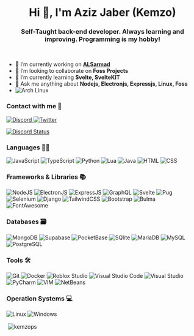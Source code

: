 <h1 align="center">Hi 👋, I'm Aziz Jaber (Kemzo)</h1>  
<h3 align="center">Self-Taught back-end developer. Always learning and improving. Programming is my hobby!</h3>  

<br>

- 🔭 I’m currently working on [**ALSarmad**](https://github.com/Alsarmad)  
- 🤝 I’m looking to collaborate on **Foss Projects**
- 🌱 I’m currently learning **Svelte, SvelteKIT**  
- 💬 Ask me anything about **Nodejs, Electronjs, Expressjs, Linux, Foss**  
- <img alt="Arch Linux" src="https://img.shields.io/badge/I USE ARCH BTW-47848F?logo=arch+linux&logoColor=white&style=flat" />

<h3 align="left">Contact with me 🤝</h3>
<p align="left">  
 <a href="https://discord.gg/VT9tdkFSRW" target="_blank">
  <img alt="Discord" src="https://img.shields.io/badge/Kemzo Development Studio-5865F2?logo=discord&logoColor=white&style=for-the-badge" />
 </a>
 <a href="https://twitter.com/kemzops" target="_blank">
  <img alt="Twitter" src="https://img.shields.io/badge/My Twitter-1DA1F2?logo=twitter&logoColor=white&style=for-the-badge" />
 </a>
</p>

<a href="https://discord.com/users/419177770434691082" target="_blank">
	<img alt="Discord Status" src="https://lanyard.cnrad.dev/api/419177770434691082?bg=1f1f1f&borderRadius=5px&idleMessage=EMPTY+;D">
</a>

<br>

<h3 align="left">Languages 👨‍💻</h3>
<p>
  <img alt="JavaScript" src="https://img.shields.io/badge/JavaScript-F7DF1E?logo=javascript&logoColor=white&style=for-the-badge" />
  <img alt="TypeScript" src="https://img.shields.io/badge/TypeScript-3178C6?logo=typescript&logoColor=white&style=for-the-badge" />
  <img alt="Python" src="https://img.shields.io/badge/Python-3776AB?logo=python&logoColor=white&style=for-the-badge" />
  <img alt="Lua" src="https://img.shields.io/badge/Lua-2C2D72?logo=lua&logoColor=white&style=for-the-badge" />
  <img alt="Java" src="https://img.shields.io/badge/Java-FFFFFF?logo=openjdk&logoColor=black&style=for-the-badge" />
  <img alt="HTML" src="https://img.shields.io/badge/HTML-E34F26?logo=html5&logoColor=white&style=for-the-badge" />
  <img alt="CSS" src="https://img.shields.io/badge/CSS-1572B6?logo=css3&logoColor=white&style=for-the-badge" />
</p>

<h3 align="left">Frameworks & Libraries 📚</h3>
<p>
  <img alt="NodeJS" src="https://img.shields.io/badge/Node.js-339933?logo=node.js&logoColor=white&style=for-the-badge" />
  <img alt="ElectronJS" src="https://img.shields.io/badge/ElectronJS-47848F?logo=electron&logoColor=white&style=for-the-badge" />
  <img alt="ExpressJS" src="https://img.shields.io/badge/ExpressJS-000000?logo=express&logoColor=white&style=for-the-badge" />
  <img alt="GraphQL" src="https://img.shields.io/badge/GraphQL-E10098?logo=GraphQL&logoColor=white&style=for-the-badge" />
  <img alt="Svelte" src="https://img.shields.io/badge/Svelte-FF3E00?logo=svelte&logoColor=white&style=for-the-badge" />
  <img alt="Pug" src="https://img.shields.io/badge/Pug-A86454?logo=pug&logoColor=white&style=for-the-badge" />
  <img alt="Selenium" src="https://img.shields.io/badge/Selenium-43B02A?logo=Selenium&logoColor=white&style=for-the-badge" />
  <img alt="Django" src="https://img.shields.io/badge/Django-092E20?logo=Django&logoColor=white&style=for-the-badge" />
  <img alt="TailwindCSS" src="https://img.shields.io/badge/Tailwind CSS-38B2AC?&logo=tailwind+css&logoColor=white&style=for-the-badge"/>
  <img alt="Bootstrap" src="https://img.shields.io/badge/Bootstrap-7952B3?&logo=bootstrap&logoColor=white&style=for-the-badge"/>
  <img alt="Bulma" src="https://img.shields.io/badge/Bulma-00D1B2?&logo=bulma&logoColor=white&style=for-the-badge"/>
  <img alt="FontAwesome" src="https://img.shields.io/badge/Font Awesome-528DD7?&logo=font+awesome&logoColor=white&style=for-the-badge"/>
</p>

<h3 align="left">Databases 🗃</h3>
<p>
  <img alt="MongoDB" src="https://img.shields.io/badge/MongoDB-47A248?logo=mongodb&logoColor=white&style=for-the-badge" />
  <img alt="Supabase" src="https://img.shields.io/badge/SupaBase-3ECF8E?logo=supabase&logoColor=white&style=for-the-badge" />
  <img alt="PocketBase" src="https://img.shields.io/badge/PocketBase-B8DBE4?logo=pocketbase&logoColor=black&style=for-the-badge" />
  <img alt="SQlite" src="https://img.shields.io/badge/SQlite-003B57?logo=sqlite&logoColor=white&style=for-the-badge" />
  <img alt="MariaDB" src="https://img.shields.io/badge/MariaDB-003545?logo=mariadb&logoColor=white&style=for-the-badge" />
  <img alt="MySQL" src="https://img.shields.io/badge/MySQL-4479A1?logo=mysql&logoColor=white&style=for-the-badge" />
  <img alt="PostgreSQL" src="https://img.shields.io/badge/PostgreSQL-336791?logo=postgresql&logoColor=white&style=for-the-badge" />
</p>

<h3 align="left">Tools 🛠️</h3>
<p>
  <img alt="Git" src="https://img.shields.io/badge/Git-F05032?logo=git&logoColor=white&style=for-the-badge" />
  <img alt="Docker" src="https://img.shields.io/badge/Docker-2496ED?logo=docker&logoColor=white&style=for-the-badge" />
  <img alt="Roblox Studio" src="https://img.shields.io/badge/Roblox Studio-000000?logo=roblox&logoColor=white&style=for-the-badge" />
  <img alt="Visual Studio Code" src="https://img.shields.io/badge/Visual Studio Code-007ACC?logo=visual+studio+code&logoColor=white&style=for-the-badge" />
  <img alt="Visual Studio" src="https://img.shields.io/badge/Visual Studio-5C2D91?logo=visual+studio&logoColor=white&style=for-the-badge" />
  <img alt="PyCharm" src="https://img.shields.io/badge/PyCharm-000000?logo=pycharm&logoColor=white&style=for-the-badge" />
  <img alt="VIM" src="https://img.shields.io/badge/Vim-019733?logo=vim&logoColor=white&style=for-the-badge" />
  <img alt="NetBeans" src="https://img.shields.io/badge/Apache NetBeans-1B6AC6?logo=Apache+NetBeans+IDE&logoColor=white&style=for-the-badge" />
</p>

<h3 align="left">Operation Systems 💻</h3>
<p>
  <img alt="Linux" src="https://img.shields.io/badge/Linux-FCC624?logo=linux&logoColor=black&style=for-the-badge" />
  <img alt="Windows" src="https://img.shields.io/badge/Windows-0078D6?logo=windows&logoColor=white&style=for-the-badge" />
</p>

<p>&nbsp;<img align="center" src="https://github-readme-stats.vercel.app/api?username=kemzops&show_icons=true&theme=dark&locale=en" alt="kemzops" /></p>  

